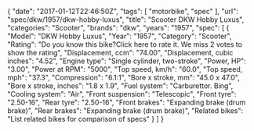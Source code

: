 {
    "date": "2017-01-12T22:46:50Z",
    "tags": [
        "motorbike",
        "spec"
    ],
    "url": "spec\/dkw\/1957\/dkw-hobby-luxus",
    "title": "Scooter DKW Hobby Luxus",
    "categories": "Scooter",
    "brands": "dkw",
    "years": "1957",
    "spec": [
        {
            "Model": "DKW Hobby Luxus",
            "Year": "1957",
            "Category": "Scooter",
            "Rating": "Do you know this bike?Click here to rate it. We miss 2 votes to show the rating",
            "Displacement, ccm": "74.00",
            "Displacement, cubic inches": "4.52",
            "Engine type": "Single cylinder, two-stroke",
            "Power, HP": "3.00",
            "Power at RPM": "5000",
            "Top speed, km\/h": "60.0",
            "Top speed, mph": "37.3",
            "Compression": "6.1:1",
            "Bore x stroke, mm": "45.0 x 47.0",
            "Bore x stroke, inches": "1.8 x 1.9",
            "Fuel system": "Carburettor. Bing",
            "Cooling system": "Air",
            "Front suspension": "Telescopic",
            "Front tyre": "2.50-16",
            "Rear tyre": "2.50-16",
            "Front brakes": "Expanding brake (drum brake)",
            "Rear brakes": "Expanding brake (drum brake)",
            "Related bikes": "List related bikes for comparison of specs"
        }
    ]
}